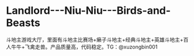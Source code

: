# Landlord---Niu-Niu---Birds-and-Beasts
斗地主游戏大厅，里面有斗地主比赛场+癞子斗地主+经典斗地主+英雄斗地主+百人牛牛+飞禽走兽。产品质量高，代码稳定。TG：@xuzongbin001
